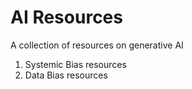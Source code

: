 # AI Resources
A collection of resources on generative AI

1. Systemic Bias resources
2. Data Bias resources
